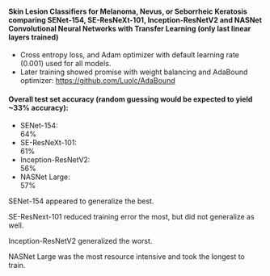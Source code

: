 #### Skin Lesion Classifiers for Melanoma, Nevus, or Seborrheic Keratosis comparing SENet-154, SE-ResNeXt-101, Inception-ResNetV2 and NASNet Convolutional Neural Networks with Transfer Learning (only last linear layers trained)

- Cross entropy loss, and Adam optimizer with default learning rate (0.001) used for all models.
- Later training showed promise with weight balancing and AdaBound optimizer: https://github.com/Luolc/AdaBound

#### Overall test set accuracy (random guessing would be expected to yield ~33% accuracy):
- SENet-154:           
64%
- SE-ResNeXt-101:      
61%
- Inception-ResNetV2:  
56%
- NASNet Large:        
57%

SENet-154 appeared to generalize the best. 

SE-ResNext-101 reduced training error the most, but did not generalize as well. 

Inception-ResNetV2 generalized the worst. 

NASNet Large was the most resource intensive and took the longest to train. 
